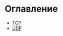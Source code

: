 # Оглавление
- [TCP](https://github.com/nik0rai/RRP_Exam/tree/main/TCP)
- [UDP](https://github.com/nik0rai/RRP_Exam/tree/main/UDP)
